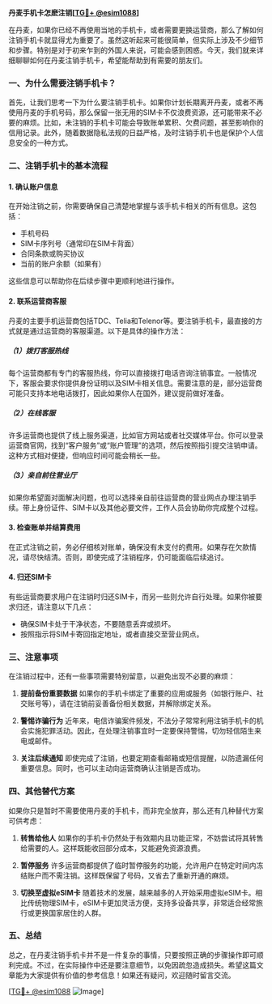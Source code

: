 **丹麦手机卡怎麽注销[[TG💪+ @esim1088](https://t.me/s/esim1088)]**

在丹麦，如果你已经不再使用当地的手机卡，或者需要更换运营商，那么了解如何注销手机卡就显得尤为重要了。虽然这听起来可能很简单，但实际上涉及不少细节和步骤。特别是对于初来乍到的外国人来说，可能会感到困惑。今天，我们就来详细聊聊如何在丹麦注销手机卡，希望能帮助到有需要的朋友们。

### 一、为什么需要注销手机卡？

首先，让我们思考一下为什么要注销手机卡。如果你计划长期离开丹麦，或者不再使用丹麦的手机号码，那么保留一张无用的SIM卡不仅浪费资源，还可能带来不必要的麻烦。比如，未注销的手机卡可能会导致账单累积、欠费问题，甚至影响你的信用记录。此外，随着数据隐私法规的日益严格，及时注销手机卡也是保护个人信息安全的一种方式。

### 二、注销手机卡的基本流程

#### 1. **确认账户信息**
在开始注销之前，你需要确保自己清楚地掌握与该手机卡相关的所有信息。这包括：
- 手机号码
- SIM卡序列号（通常印在SIM卡背面）
- 合同条款或购买协议
- 当前的账户余额（如果有）

这些信息可以帮助你在后续步骤中更顺利地进行操作。

#### 2. **联系运营商客服**
丹麦的主要手机运营商包括TDC、Telia和Telenor等。要注销手机卡，最直接的方式就是通过运营商的客服渠道。以下是具体的操作方法：

##### （1）拨打客服热线
每个运营商都有专门的客服热线，你可以直接拨打电话咨询注销事宜。一般情况下，客服会要求你提供身份证明以及SIM卡相关信息。需要注意的是，部分运营商可能只支持本地电话拨打，因此如果你人在国外，建议提前做好准备。

##### （2）在线客服
许多运营商也提供了线上服务渠道，比如官方网站或者社交媒体平台。你可以登录运营商官网，找到“客户服务”或“账户管理”的选项，然后按照指引提交注销申请。这种方式相对便捷，但响应时间可能会稍长一些。

##### （3）亲自前往营业厅
如果你希望面对面解决问题，也可以选择亲自前往运营商的营业网点办理注销手续。带上身份证件、SIM卡以及其他必要文件，工作人员会协助你完成整个过程。

#### 3. **检查账单并结算费用**
在正式注销之前，务必仔细核对账单，确保没有未支付的费用。如果存在欠款情况，请尽快结清。否则，即使完成了注销程序，仍可能面临后续追讨。

#### 4. **归还SIM卡**
有些运营商要求用户在注销时归还SIM卡，而另一些则允许自行处理。如果你被要求归还，请注意以下几点：
- 确保SIM卡处于干净状态，不要随意丢弃或损坏。
- 按照指示将SIM卡寄回指定地址，或者直接交至营业网点。

### 三、注意事项

在注销过程中，还有一些事项需要特别留意，以避免出现不必要的麻烦：

1. **提前备份重要数据**
如果你的手机卡绑定了重要的应用或服务（如银行账户、社交账号等），请在注销前妥善备份相关数据，并解除绑定关系。

2. **警惕诈骗行为**
近年来，电信诈骗案件频发，不法分子常常利用注销手机卡的机会实施犯罪活动。因此，在处理注销事宜时一定要保持警惕，切勿轻信陌生来电或邮件。

3. **关注后续通知**
即使完成了注销，也要定期查看邮箱或短信提醒，以防遗漏任何重要信息。同时，也可以主动向运营商确认注销是否成功。

### 四、其他替代方案

如果你只是暂时不需要使用丹麦的手机卡，而非完全放弃，那么还有几种替代方案可供考虑：

1. **转售给他人**
如果你的手机卡仍然处于有效期内且功能正常，不妨尝试将其转售给需要的人。这样既能收回部分成本，又能避免资源浪费。

2. **暂停服务**
许多运营商都提供了临时暂停服务的功能，允许用户在特定时间内冻结账户而不需注销。这样既保留了号码，又省去了重新开通的麻烦。

3. **切换至虚拟eSIM卡**
随着技术的发展，越来越多的人开始采用虚拟eSIM卡。相比传统物理SIM卡，eSIM卡更加灵活方便，支持多设备共享，非常适合经常旅行或更换国家居住的人群。

### 五、总结

总之，在丹麦注销手机卡并不是一件复杂的事情，只要按照正确的步骤操作即可顺利完成。不过，在实际操作中还是要注意细节，以免因疏忽造成损失。希望这篇文章能为大家提供有价值的参考信息！如果还有疑问，欢迎随时留言交流。

[[TG💪+ @esim1088](https://t.me/s/esim1088) ![Image](https://i.postimg.cc/4NQfJmqS/Snipaste-2025-05-13-00-14-12.png)]